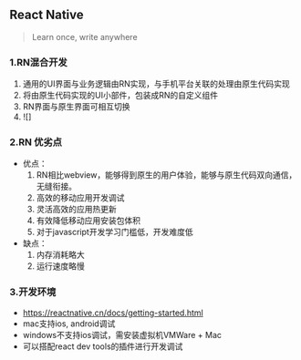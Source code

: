 ## React Native
> Learn once, write anywhere
### 1.RN混合开发
1. 通用的UI界面与业务逻辑由RN实现，与手机平台关联的处理由原生代码实现
2. 将由原生代码实现的UI小部件，包装成RN的自定义组件
3. RN界面与原生界面可相互切换
4. ![]
### 2.RN 优劣点
* 优点： 
  1. RN相比webview，能够得到原生的用户体验，能够与原生代码双向通信，无缝衔接。 
  2. 高效的移动应用开发调试
  3. 灵活高效的应用热更新
  4. 有效降低移动应用安装包体积
  5. 对于javascript开发学习门槛低，开发难度低
* 缺点：
  1. 内存消耗略大
  2. 运行速度略慢
### 3.开发环境
* https://reactnative.cn/docs/getting-started.html
* mac支持ios, android调试
* windows不支持ios调试，需安装虚拟机VMWare + Mac
* 可以搭配react dev tools的插件进行开发调试
 